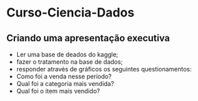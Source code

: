 # Curso-Ciencia-Dados
 

## Criando uma apresentação executiva
- Ler uma base de deados do kaggle;
- fazer o tratamento na base de dados;
- responder através de gráficos os seguintes questionamentos:
 -  Como foi a venda nesse período?
 - Qual foi a categoria mais vendida?
 - Qual foi o item mais vendido?
